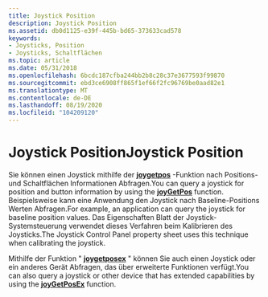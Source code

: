 ```yaml
---
title: Joystick Position
description: Joystick Position
ms.assetid: db0d1125-e39f-445b-bd65-373633cad578
keywords:
- Joysticks, Position
- Joysticks, Schaltflächen
ms.topic: article
ms.date: 05/31/2018
ms.openlocfilehash: 6bcdc187cfba244bb2b8c28c37e3677593f99870
ms.sourcegitcommit: ebd3ce6908ff865f1ef66f2fc96769be0aad82e1
ms.translationtype: MT
ms.contentlocale: de-DE
ms.lasthandoff: 08/19/2020
ms.locfileid: "104209120"
---
```

# <a name="joystick-position"></a><span data-ttu-id="34e76-105">Joystick Position</span><span class="sxs-lookup"><span data-stu-id="34e76-105">Joystick Position</span></span>

<span data-ttu-id="34e76-106">Sie können einen Joystick mithilfe der [**joygetpos**](/windows/win32/api/joystickapi/nf-joystickapi-joygetpos) -Funktion nach Positions-und Schaltflächen Informationen Abfragen.</span><span class="sxs-lookup"><span data-stu-id="34e76-106">You can query a joystick for position and button information by using the [**joyGetPos**](/windows/win32/api/joystickapi/nf-joystickapi-joygetpos) function.</span></span> <span data-ttu-id="34e76-107">Beispielsweise kann eine Anwendung den Joystick nach Baseline-Positions Werten Abfragen.</span><span class="sxs-lookup"><span data-stu-id="34e76-107">For example, an application can query the joystick for baseline position values.</span></span> <span data-ttu-id="34e76-108">Das Eigenschaften Blatt der Joystick-Systemsteuerung verwendet dieses Verfahren beim Kalibrieren des Joysticks.</span><span class="sxs-lookup"><span data-stu-id="34e76-108">The Joystick Control Panel property sheet uses this technique when calibrating the joystick.</span></span>

<span data-ttu-id="34e76-109">Mithilfe der Funktion " [**joygetposex**](/windows/win32/api/joystickapi/nf-joystickapi-joygetposex) " können Sie auch einen Joystick oder ein anderes Gerät Abfragen, das über erweiterte Funktionen verfügt.</span><span class="sxs-lookup"><span data-stu-id="34e76-109">You can also query a joystick or other device that has extended capabilities by using the [**joyGetPosEx**](/windows/win32/api/joystickapi/nf-joystickapi-joygetposex) function.</span></span>

 

 